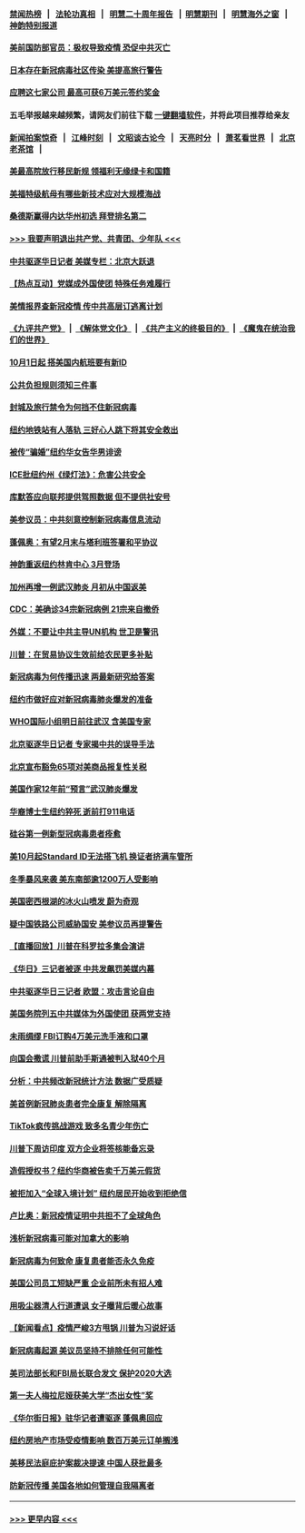 #### [禁闻热榜](热点新闻.md?=0)  &nbsp;&nbsp;|&nbsp;&nbsp; [法轮功真相](https://github.com/gfw-breaker/truth/blob/master/README.md?=0) &nbsp;&nbsp;|&nbsp;&nbsp; [明慧二十周年报告](https://github.com/gfw-breaker/mh-reports/blob/master/README.md?=0) &nbsp;&nbsp;|&nbsp;&nbsp;[明慧期刊](https://github.com/gfw-breaker/mh-qikan) &nbsp;&nbsp;|&nbsp;&nbsp; [明慧海外之窗](https://github.com/gfw-breaker/mh-news/blob/master/README.md?=0) &nbsp;&nbsp;|&nbsp;&nbsp; [神韵特别报道](https://github.com/gfw-breaker/mh-news/blob/master/shenyun.md?=0)
#### [美前国防部官员：极权导致疫情 恐促中共灭亡](../pages/nsc412/n11889092.md?t=02232331) 
#### [日本存在新冠病毒社区传染 美提高旅行警告](../pages/nsc412/n11889917.md?t=02232331) 
#### [应聘这七家公司 最高可获6万美元签约奖金](../pages/nsc412/n11879446.md?t=02232331) 
#### 五毛举报越来越频繁，请网友们前往下载 [一键翻墙软件](https://github.com/gfw-breaker/ssr-accounts)，并将此项目推荐给亲友
#### [新闻拍案惊奇](https://github.com/gfw-breaker/banned-news/blob/master/pages/link4.md) &nbsp;&nbsp;|&nbsp;&nbsp; [江峰时刻](https://github.com/gfw-breaker/banned-news/blob/master/pages/link4.md) &nbsp;&nbsp;|&nbsp;&nbsp; [文昭谈古论今](https://github.com/gfw-breaker/banned-news/blob/master/pages/link4.md) &nbsp;&nbsp;|&nbsp;&nbsp; [天亮时分](https://github.com/gfw-breaker/banned-news/blob/master/pages/link4.md) &nbsp;&nbsp;|&nbsp;&nbsp; [萧茗看世界](https://github.com/gfw-breaker/banned-news/blob/master/pages/link4.md) &nbsp;&nbsp;|&nbsp;&nbsp; [北京老茶馆](https://github.com/gfw-breaker/banned-news/blob/master/pages/link4.md) &nbsp;&nbsp;|&nbsp;&nbsp; 
#### [美最高院放行移民新规 领福利无缘绿卡和国籍](../pages/nsc412/n11889500.md?t=02232331) 
#### [美福特级航母有哪些新技术应对大规模海战](../pages/nsc412/n11882087.md?t=02232331) 
#### [桑德斯赢得内达华州初选 拜登排名第二](../pages/nsc412/n11888760.md?t=02232331) 
#### [>>> 我要声明退出共产党、共青团、少年队 <<<](https://github.com/begood0513/goodnews/blob/master/quit/letter.md) 
#### [中共驱逐华日记者 美媒专栏：北京大跃退](../pages/nsc412/n11888453.md?t=02232331) 
#### [【热点互动】党媒成外国使团 特殊任务难履行](../pages/nsc412/n11888306.md?t=02232331) 
#### [美情报界查新冠疫情 传中共高层订逃离计划](../pages/nsc412/n11888161.md?t=02232331) 
#### [《九评共产党》](https://github.com/begood0513/9ping.md/blob/master/README.md) &nbsp;|&nbsp; [《解体党文化》](../../../../jtdwh.md/blob/master/README.md)  &nbsp;|&nbsp; [《共产主义的终极目的》](../../../../gczydzjmd.md/blob/master/README.md) &nbsp;|&nbsp; [《魔鬼在统治我们的世界》](../../../../mgztzwmdsj.md/blob/master/README.md) 
#### [10月1日起 搭美国内航班要有新ID](../pages/nsc412/n11888243.md?t=02232331) 
#### [公共负担规则须知三件事](../pages/nsc412/n11888123.md?t=02232331) 
#### [封城及旅行禁令为何挡不住新冠病毒](../pages/nsc412/n11888067.md?t=02232331) 
#### [纽约地铁站有人落轨   三好心人跳下将其安全救出](../pages/nsc412/n11888088.md?t=02232331) 
#### [被传“骗婚”纽约华女告华男诽谤](../pages/nsc412/n11887303.md?t=02232331) 
#### [ICE批纽约州《绿灯法》：危害公共安全](../pages/nsc412/n11887285.md?t=02232331) 
#### [库默答应向联邦提供驾照数据 但不提供社安号](../pages/nsc412/n11887269.md?t=02232331) 
#### [美参议员：中共刻意控制新冠病毒信息流动](../pages/nsc412/n11887949.md?t=02232331) 
#### [蓬佩奥：有望2月末与塔利班签署和平协议](../pages/nsc412/n11887248.md?t=02232331) 
#### [神韵重返纽约林肯中心 3月登场](../pages/nsc412/n11885013.md?t=02232331) 
#### [加州再增一例武汉肺炎 月初从中国返美](../pages/nsc412/n11886929.md?t=02232331) 
#### [CDC：美确诊34宗新冠病例 21宗来自撤侨](../pages/nsc412/n11886795.md?t=02232331) 
#### [外媒：不要让中共主导UN机构 世卫是警讯](../pages/nsc412/n11886401.md?t=02232331) 
#### [川普：在贸易协议生效前给农民更多补贴](../pages/nsc412/n11886549.md?t=02232331) 
#### [新冠病毒为何传播迅速 两最新研究给答案](../pages/nsc412/n11886505.md?t=02232331) 
#### [纽约市做好应对新冠病毒肺炎爆发的准备](../pages/nsc412/n11885019.md?t=02232331) 
#### [WHO国际小组明日前往武汉 含美国专家](../pages/nsc412/n11886380.md?t=02232331) 
#### [北京驱逐华日记者 专家揭中共的误导手法](../pages/nsc412/n11886124.md?t=02232331) 
#### [北京宣布豁免65项对美商品报复性关税](../pages/nsc412/n11885960.md?t=02232331) 
#### [美国作家12年前“预言”武汉肺炎爆发](../pages/nsc412/n11885487.md?t=02232331) 
#### [华裔博士生纽约猝死  逝前打911电话](../pages/nsc412/n11885007.md?t=02232331) 
#### [硅谷第一例新型冠病毒患者痊愈](../pages/nsc412/n11885163.md?t=02232331) 
#### [美10月起Standard ID无法搭飞机  换证者挤满车管所](../pages/nsc412/n11885036.md?t=02232331) 
#### [冬季暴风来袭 美东南部逾1200万人受影响](../pages/nsc412/n11884620.md?t=02232331) 
#### [美国密西根湖的冰火山喷发 蔚为奇观](../pages/nsc412/n11884842.md?t=02232331) 
#### [疑中国铁路公司威胁国安 美参议员再提警告](../pages/nsc412/n11884300.md?t=02232331) 
#### [【直播回放】川普在科罗拉多集会演讲](../pages/nsc412/n11883640.md?t=02232331) 
#### [《华日》三记者被逐 中共发飙罚美媒内幕](../pages/nsc412/n11884184.md?t=02232331) 
#### [中共驱逐华日三记者 欧盟：攻击言论自由](../pages/nsc412/n11884179.md?t=02232331) 
#### [美国务院列五中共媒体为外国使团 获两党支持](../pages/nsc412/n11883954.md?t=02232331) 
#### [未雨绸缪 FBI订购4万美元洗手液和口罩](../pages/nsc412/n11883960.md?t=02232331) 
#### [向国会撒谎 川普前助手斯通被判入狱40个月](../pages/nsc412/n11883930.md?t=02232331) 
#### [分析：中共频改新冠统计方法 数据广受质疑](../pages/nsc412/n11883875.md?t=02232331) 
#### [美首例新冠肺炎患者完全康复 解除隔离](../pages/nsc412/n11883754.md?t=02232331) 
#### [TikTok疯传挑战游戏 致多名青少年伤亡](../pages/nsc412/n11883598.md?t=02232331) 
#### [川普下周访印度 双方企业将签核能备忘录](../pages/nsc412/n11883604.md?t=02232331) 
#### [造假授权书？纽约华商被告卖千万美元假货](../pages/nsc412/n11882429.md?t=02232331) 
#### [被拒加入“全球入境计划”  纽约居民开始收到拒绝信](../pages/nsc412/n11882417.md?t=02232331) 
#### [卢比奥：新冠疫情证明中共担不了全球角色](../pages/nsc412/n11881340.md?t=02232331) 
#### [浅析新冠病毒可能对加拿大的影响](../pages/nsc412/n11879775.md?t=02232331) 
#### [新冠病毒为何致命 康复患者能否永久免疫](../pages/nsc412/n11881488.md?t=02232331) 
#### [美国公司员工短缺严重 企业前所未有招人难](../pages/nsc412/n11881792.md?t=02232331) 
#### [用吸尘器清人行道遭讽 女子曝背后暖心故事](../pages/nsc412/n11881702.md?t=02232331) 
#### [【新闻看点】疫情严峻3方甩锅 川普为习说好话](../pages/nsc412/n11881049.md?t=02232331) 
#### [新冠病毒起源 美议员坚持不排除任何可能性](../pages/nsc412/n11881179.md?t=02232331) 
#### [美司法部长和FBI局长联合发文 保护2020大选](../pages/nsc412/n11881522.md?t=02232331) 
#### [第一夫人梅拉尼娅获美大学“杰出女性”奖](../pages/nsc412/n11881185.md?t=02232331) 
#### [《华尔街日报》驻华记者遭驱逐 蓬佩奥回应](../pages/nsc412/n11881166.md?t=02232331) 
#### [纽约房地产市场受疫情影响  数百万美元订单搁浅](../pages/nsc412/n11879548.md?t=02232331) 
#### [美移民法庭庇护案裁决提速 中国人获批最多](../pages/nsc412/n11879431.md?t=02232331) 
#### [防新冠传播 美国各地如何管理自我隔离者](../pages/nsc412/n11881062.md?t=02232331) 

----
#### [ >>> 更早内容 <<< ](../indexes/nsc412-earlier.md)

